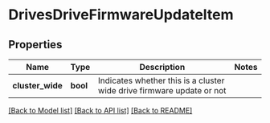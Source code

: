 # DrivesDriveFirmwareUpdateItem

## Properties
Name | Type | Description | Notes
------------ | ------------- | ------------- | -------------
**cluster_wide** | **bool** | Indicates whether this is a cluster wide drive firmware update or not | 

[[Back to Model list]](../README.md#documentation-for-models) [[Back to API list]](../README.md#documentation-for-api-endpoints) [[Back to README]](../README.md)


